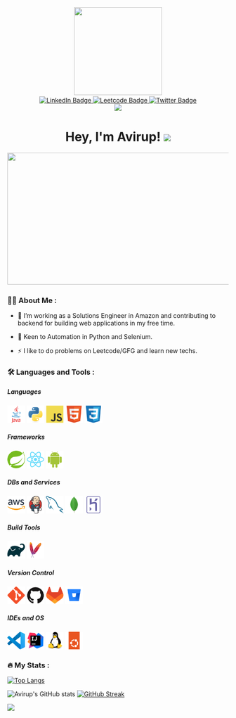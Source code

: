 <div id="header" align="center">
  <img src="https://github.com/TheDudeThatCode/TheDudeThatCode/blob/master/Assets/Developer.gif?raw=true" width="200px" height="200px">
</div>

<div id="badges" align="center">
  <a href="https://www.linkedin.com/in/avi49/">
    <img src="https://img.shields.io/badge/LinkedIn-blue?style=for-the-badge&logo=linkedin&logoColor=white" alt="LinkedIn Badge"/>
  </a>
   <a href="https://leetcode.com/avi49/">
    <img src="https://img.shields.io/badge/-LeetCode-lightgrey?style=for-the-badge&logo=leetcode&logoColor=white&labelColor=black&color=orange" alt="Leetcode Badge"/>
  </a>
  <a href="https://twitter.com/AvirupMondal10">
    <img src="https://img.shields.io/badge/Twitter-blue?style=for-the-badge&logo=twitter&logoColor=white" alt="Twitter Badge"/>
  </a>
</div>

<div id="profileViews" align="center">
  <img src="https://komarev.com/ghpvc/?username=Avirup-301294"/>
</div>

<div id="greetings" align="center">
  <h1>
    Hey, I'm Avirup!
    <img src="https://media.giphy.com/media/hvRJCLFzcasrR4ia7z/giphy.gif" width="30px"/>
  </h1>
</div>

<div id="banner" align="center">
  <img src="https://media.giphy.com/media/dWesBcTLavkZuG35MI/giphy.gif" width="600" height="300"/>
</div>

### :man_technologist: About Me :

- :telescope: I’m working as a Solutions Engineer in Amazon and contributing to backend for building web applications in my free time.

- :seedling: Keen to Automation in Python and Selenium.

- :zap: I like to do problems on Leetcode/GFG and learn new techs.

### :hammer_and_wrench: Languages and Tools :

<div>
  <div>
    <h5><b>Languages</b></h5>
    <img src="https://github.com/devicons/devicon/blob/master/icons/java/java-original-wordmark.svg" title="Java" alt="Java" width="40" height="40"/>
    <img src="https://github.com/devicons/devicon/blob/master/icons/python/python-original.svg" title="Python" alt="Python" width="40" height="40"/>
    <img src="https://github.com/devicons/devicon/blob/master/icons/javascript/javascript-original.svg" title="JavaScript" alt="JavaScript" width="40" height="40"/>
    <img src="https://github.com/devicons/devicon/blob/master/icons/html5/html5-original.svg" title="HTML5" alt="HTML" width="40" height="40"/>
    <img src="https://github.com/devicons/devicon/blob/master/icons/css3/css3-original.svg"  title="CSS3" alt="CSS" width="40" height="40"/>
  </div>

  <div>
    <h5><b>Frameworks</b></h5>
    <img src="https://github.com/devicons/devicon/blob/master/icons/spring/spring-original.svg" title="Spring" alt="Spring" width="40" height="40"/>
    <img src="https://github.com/devicons/devicon/blob/master/icons/react/react-original.svg" title="React" alt="React" width="40" height="40"/>
    <img src="https://github.com/devicons/devicon/blob/master/icons/android/android-original.svg" title="Android" alt="Android" width="40" height="40"/>
  </div>

  
  <div>
    <h5><b>DBs and Services</b></h5>
    <img src="https://github.com/devicons/devicon/blob/master/icons/amazonwebservices/amazonwebservices-original-wordmark.svg" title="AWS" alt="AWS" width="40" height="40"/>
    <img src="https://github.com/devicons/devicon/blob/master/icons/jenkins/jenkins-original.svg" title="jenkins" **alt="jenkins" width="40" height="40"/>
    <img src="https://github.com/devicons/devicon/blob/master/icons/mysql/mysql-original.svg" title="MySQL"  alt="MySQL" width="40" height="40"/>
    <img src="https://github.com/devicons/devicon/blob/master/icons/mongodb/mongodb-original.svg" title="MongoDB"  alt="MongoDB" width="40" height="40"/>
    <img src="https://github.com/devicons/devicon/blob/master/icons/heroku/heroku-original.svg" title="heroku" **alt="heroku" width="40" height="40"/>
  </div>

  <div>
    <h5><b>Build Tools</b></h5>
    <img src="https://github.com/devicons/devicon/blob/master/icons/gradle/gradle-original.svg" title="gradle" **alt="gradle" width="40" height="40"/>
    <img src="https://github.com/devicons/devicon/blob/master/icons/maven/maven-original.svg" title="maven" **alt="maven" width="40" height="40"/>
  </div>
  
  <div>
    <h5><b>Version Control</b></h5>
    <img src="https://github.com/devicons/devicon/blob/master/icons/git/git-original.svg" title="Git" **alt="Git" width="40" height="40"/>
    <img src="https://github.com/devicons/devicon/blob/master/icons/github/github-original.svg" title="github" **alt="github" width="40" height="40"/>
    <img src="https://github.com/devicons/devicon/blob/master/icons/gitlab/gitlab-original.svg" title="gitlab" **alt="gitlab" width="40" height="40"/>
    <img src="https://github.com/devicons/devicon/blob/master/icons/bitbucket/bitbucket-original.svg" title="bitbucket" **alt="bitbucket" width="40" height="40"/>
  </div>

  <div>
    <h5><b>IDEs and OS</b></h5>
    <img src="https://github.com/devicons/devicon/blob/master/icons/vscode/vscode-original.svg" title="VsCode" **alt="VsCode" width="40" height="40"/>
    <img src="https://github.com/devicons/devicon/blob/master/icons/intellij/intellij-original.svg" title="IntelliJ" **alt="IntelliJ" width="40" height="40"/>
    <img src="https://github.com/devicons/devicon/blob/master/icons/linux/linux-original.svg" title="Linux" alt="Linux" width="40" height="40"/>
    <img src="https://github.com/devicons/devicon/blob/master/icons/ubuntu/ubuntu-original.svg" title="Ubuntu" alt="Ubuntu" width="40" height="40"/>
  </div>
  
</div>

### :fire: My Stats :
[![Top Langs](https://github-readme-stats.vercel.app/api/top-langs/?username=Avirup-301294&theme=nightow&langs_count=8&count_private=true)](https://github.com/anuraghazra/github-readme-stats)

![Avirup's GitHub stats](https://github-readme-stats.vercel.app/api?username=Avirup-301294&show_icons=true&theme=nightowl&count_private=true&hide_border=true)      [![GitHub Streak](https://github-readme-streak-stats.herokuapp.com/?user=Avirup-301294&theme=nightowl&count_private=true&hide_border=true)](https://git.io/streak-stats)

<a href="https://github.com/dionnenoellabarretto/github-readme-activity-graph">
    <img src="https://activity-graph.herokuapp.com/graph?username=Avirup-301294&theme=react-dark&hide_border=true">
</a>

